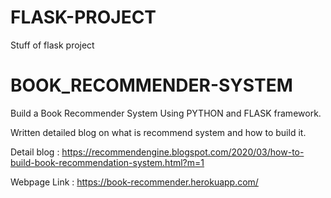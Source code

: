 # FLASK-PROJECT
Stuff of flask project


# BOOK_RECOMMENDER-SYSTEM 
Build a Book Recommender System Using PYTHON and FLASK framework.

Written detailed blog on what is recommend system and how to build it.

Detail blog : https://recommendengine.blogspot.com/2020/03/how-to-build-book-recommendation-system.html?m=1

Webpage Link : https://book-recommender.herokuapp.com/
